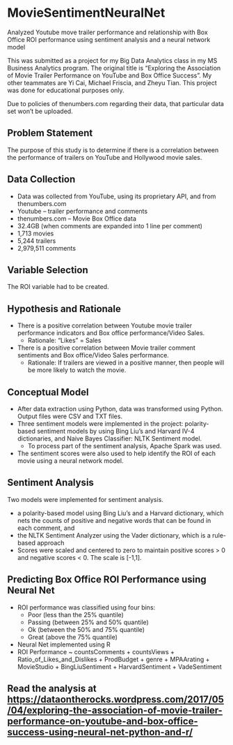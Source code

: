 # MovieSentimentNeuralNet
Analyzed Youtube move trailer performance and relationship with Box Office ROI performance using sentiment analysis and a neural network model

This was submitted as a project for my Big Data Analytics class in my MS Business Analytics program. The original title is “Exploring the Association of Movie Trailer Performance on YouTube and Box Office Success”. My other teammates are Yi Cai, Michael Friscia, and Zheyu Tian. This project was done for educational purposes only. 

Due to policies of thenumbers.com regarding their data, that particular data set won’t be uploaded.

## Problem Statement
The purpose of this study is to determine if there is a correlation between the performance of trailers on YouTube and Hollywood movie sales.

## Data Collection
- Data was collected from YouTube, using its proprietary API, and from thenumbers.com
- Youtube – trailer performance and comments
- thenumbers.com – Movie Box Office data
- 32.4GB (when comments are expanded into 1 line per comment)
- 1,713 movies
- 5,244 trailers
- 2,979,511 comments

## Variable Selection
The ROI variable had to be created.

## Hypothesis and Rationale
- There is a positive correlation between Youtube movie trailer performance indicators  and Box office performance/Video Sales.
  - Rationale: “Likes” = Sales
- There is a positive correlation between Movie trailer comment sentiments and Box office/Video Sales  performance.
  - Rationale: If trailers are viewed in a positive manner, then people will be more likely to watch the movie. 
  
## Conceptual Model
- After data extraction using Python, data was transformed using Python. Output files were CSV and TXT files.
- Three sentiment models were implemented in the project: polarity-based sentiment models by using Bing Liu’s and Harvard IV-4 dictionaries, and Naive Bayes Classifier: NLTK Sentiment model.
  - To process part of the sentiment analysis, Apache Spark was used.
- The sentiment scores were also used to help identify the ROI of each movie using a neural network model.

## Sentiment Analysis
Two models were implemented for sentiment analysis.
- a polarity-based model using Bing Liu’s and a Harvard dictionary, which nets the counts of positive and negative words that can be found in each comment, and
- the NLTK Sentiment Analyzer using the Vader dictionary, which is a rule-based approach
- Scores were scaled and centered to zero to maintain positive scores > 0 and negative scores < 0. The scale is [-1,1].

## Predicting Box Office ROI Performance using Neural Net
- ROI performance was classified using four bins:
  - Poor (less than the 25% quantile)
  - Passing (between 25% and 50% quantile)
  - Ok (between the 50% and 75% quantile)
  - Great (above the  75% quantile)
- Neural Net implemented using R
- ROI Performance ~ countsComments + countsViews + Ratio_of_Likes_and_Dislikes + ProdBudget + genre + MPAArating + MovieStudio + BingLiuSentiment + HarvardSentiment + VadeSentiment

## Read the analysis at https://dataontherocks.wordpress.com/2017/05/04/exploring-the-association-of-movie-trailer-performance-on-youtube-and-box-office-success-using-neural-net-python-and-r/
